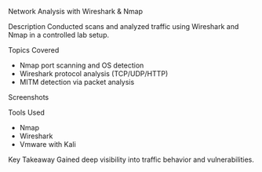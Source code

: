 Network Analysis with Wireshark & Nmap

Description
Conducted scans and analyzed traffic using Wireshark and Nmap in a controlled lab setup.

Topics Covered
- Nmap port scanning and OS detection
- Wireshark protocol analysis (TCP/UDP/HTTP)
- MITM detection via packet analysis

Screenshots


Tools Used
- Nmap
- Wireshark
- Vmware with Kali

Key Takeaway
Gained deep visibility into traffic behavior and vulnerabilities.

